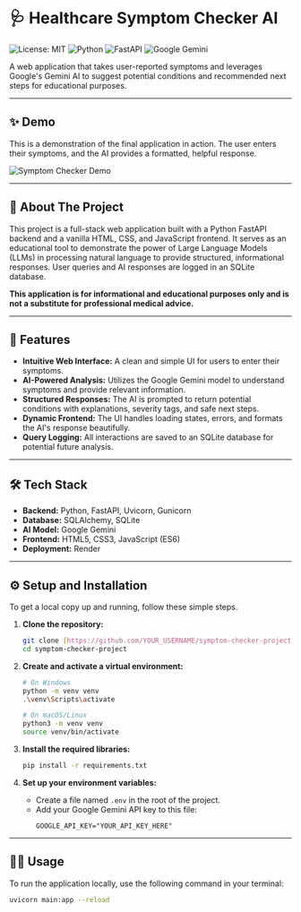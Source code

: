 # 🩺 Healthcare Symptom Checker AI

![License: MIT](https://img.shields.io/badge/License-MIT-blue.svg)
![Python](https://img.shields.io/badge/Python-3.11+-blue?logo=python&logoColor=white)
![FastAPI](https://img.shields.io/badge/FastAPI-0.104-green?logo=fastapi&logoColor=white)
![Google Gemini](https://img.shields.io/badge/Google_Gemini-AI-purple.svg)

A web application that takes user-reported symptoms and leverages Google's Gemini AI to suggest potential conditions and recommended next steps for educational purposes.

---

## ✨ Demo

This is a demonstration of the final application in action. The user enters their symptoms, and the AI provides a formatted, helpful response.

![Symptom Checker Demo](demo.gif)


---

## 📖 About The Project

This project is a full-stack web application built with a Python FastAPI backend and a vanilla HTML, CSS, and JavaScript frontend. It serves as an educational tool to demonstrate the power of Large Language Models (LLMs) in processing natural language to provide structured, informational responses. User queries and AI responses are logged in an SQLite database.

**This application is for informational and educational purposes only and is not a substitute for professional medical advice.**

---

## 🚀 Features

- **Intuitive Web Interface:** A clean and simple UI for users to enter their symptoms.
- **AI-Powered Analysis:** Utilizes the Google Gemini model to understand symptoms and provide relevant information.
- **Structured Responses:** The AI is prompted to return potential conditions with explanations, severity tags, and safe next steps.
- **Dynamic Frontend:** The UI handles loading states, errors, and formats the AI's response beautifully.
- **Query Logging:** All interactions are saved to an SQLite database for potential future analysis.

---

## 🛠️ Tech Stack

- **Backend:** Python, FastAPI, Uvicorn, Gunicorn
- **Database:** SQLAlchemy, SQLite
- **AI Model:** Google Gemini
- **Frontend:** HTML5, CSS3, JavaScript (ES6)
- **Deployment:** Render

---

## ⚙️ Setup and Installation

To get a local copy up and running, follow these simple steps.

1.  **Clone the repository:**
    ```sh
    git clone [https://github.com/YOUR_USERNAME/symptom-checker-project.git](https://github.com/YOUR_USERNAME/symptom-checker-project.git)
    cd symptom-checker-project
    ```

2.  **Create and activate a virtual environment:**
    ```sh
    # On Windows
    python -m venv venv
    .\venv\Scripts\activate

    # On macOS/Linux
    python3 -m venv venv
    source venv/bin/activate
    ```

3.  **Install the required libraries:**
    ```sh
    pip install -r requirements.txt
    ```

4.  **Set up your environment variables:**
    - Create a file named `.env` in the root of the project.
    - Add your Google Gemini API key to this file:
      ```
      GOOGLE_API_KEY="YOUR_API_KEY_HERE"
      ```

---

## 🏃‍♀️ Usage

To run the application locally, use the following command in your terminal:

```sh
uvicorn main:app --reload
